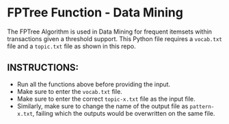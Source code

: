 # FPTree Function - Data Mining
The FPTree Algorithm is used in Data Mining for frequent itemsets within transactions given a threshold support. This Python file requires a `vocab.txt` file and a `topic.txt` file as shown in this repo. 

## INSTRUCTIONS:
- Run all the functions above before providing the input.
- Make sure to enter the `vocab.txt` file.
- Make sure to enter the correct `topic-x.txt` file as the input file.
- Similarly, make sure to change the name of the output file as `pattern-x.txt`, failing which the outputs would be overwritten on the same file.
